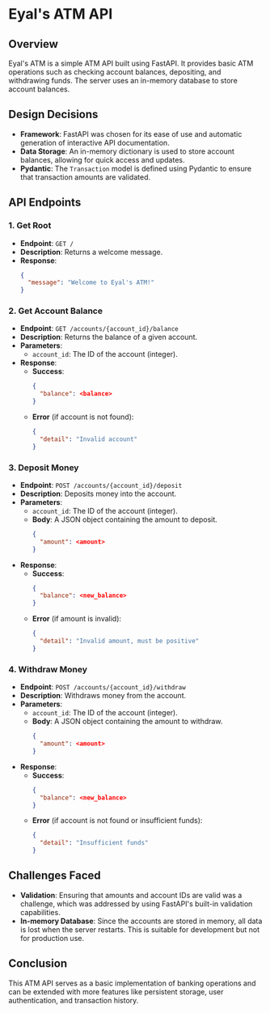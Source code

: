 # Eyal's ATM API

## Overview

Eyal's ATM is a simple ATM API built using FastAPI. It provides basic ATM operations such as checking account balances, depositing, and withdrawing funds. The server uses an in-memory database to store account balances.

## Design Decisions

- **Framework**: FastAPI was chosen for its ease of use and automatic generation of interactive API documentation.
- **Data Storage**: An in-memory dictionary is used to store account balances, allowing for quick access and updates.
- **Pydantic**: The `Transaction` model is defined using Pydantic to ensure that transaction amounts are validated.

## API Endpoints

### 1. Get Root

- **Endpoint**: `GET /`
- **Description**: Returns a welcome message.
- **Response**:
  ```json
  {
    "message": "Welcome to Eyal's ATM!"
  }
  ```

### 2. Get Account Balance

- **Endpoint**: `GET /accounts/{account_id}/balance`
- **Description**: Returns the balance of a given account.
- **Parameters**:
  - `account_id`: The ID of the account (integer).
- **Response**:
  - **Success**:
    ```json
    {
      "balance": <balance>
    }
    ```
  - **Error** (if account is not found):
    ```json
    {
      "detail": "Invalid account"
    }
    ```

### 3. Deposit Money

- **Endpoint**: `POST /accounts/{account_id}/deposit`
- **Description**: Deposits money into the account.
- **Parameters**:
  - `account_id`: The ID of the account (integer).
  - **Body**: A JSON object containing the amount to deposit.
    ```json
    {
      "amount": <amount>
    }
    ```
- **Response**:
  - **Success**:
    ```json
    {
      "balance": <new_balance>
    }
    ```
  - **Error** (if amount is invalid):
    ```json
    {
      "detail": "Invalid amount, must be positive"
    }
    ```

### 4. Withdraw Money

- **Endpoint**: `POST /accounts/{account_id}/withdraw`
- **Description**: Withdraws money from the account.
- **Parameters**:
  - `account_id`: The ID of the account (integer).
  - **Body**: A JSON object containing the amount to withdraw.
    ```json
    {
      "amount": <amount>
    }
    ```
- **Response**:
  - **Success**:
    ```json
    {
      "balance": <new_balance>
    }
    ```
  - **Error** (if account is not found or insufficient funds):
    ```json
    {
      "detail": "Insufficient funds"
    }
    ```

## Challenges Faced

- **Validation**: Ensuring that amounts and account IDs are valid was a challenge, which was addressed by using FastAPI's built-in validation capabilities.
- **In-memory Database**: Since the accounts are stored in memory, all data is lost when the server restarts. This is suitable for development but not for production use.

## Conclusion

This ATM API serves as a basic implementation of banking operations and can be extended with more features like persistent storage, user authentication, and transaction history.

